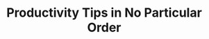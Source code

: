 ---
title: Productivity Tips in No Particular Order
summary: >
    
layout:  post
modified: 2022-07-10
---